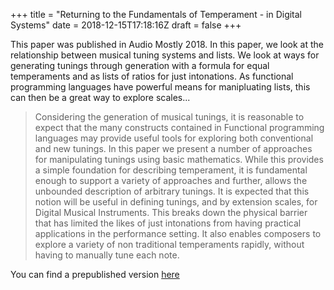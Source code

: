 +++
title = "Returning to the Fundamentals of Temperament - in Digital Systems"
date = 2018-12-15T17:18:16Z
draft = false
+++

This paper was published in Audio Mostly 2018. In this paper, we look at the relationship between musical tuning systems and lists. We look at ways for generating tunings through generation with a formula for equal temperaments and as lists of ratios for just intonations. As functional programming languages have powerful means for manipluating lists, this can then be a great way to explore scales...

> Considering the generation of musical tunings, it is reasonable to expect that the many constructs contained in Functional programming languages may provide useful tools for exploring both conventional and new tunings. In this paper we present a number of approaches for manipulating tunings using basic mathematics. While this provides a simple foundation for describing temperament, it is fundamental enough to support a variety of approaches and further, allows the unbounded description of arbitrary tunings. It is expected that this notion will be useful in defining tunings, and by extension scales, for Digital Musical Instruments. This breaks down the physical barrier that has limited the likes of just intonations from having practical applications in the performance setting. It also enables composers to explore a variety of non traditional temperaments rapidly, without having to manually tune each note.

You can find a prepublished version [here](http://eprints.uwe.ac.uk/37544/)